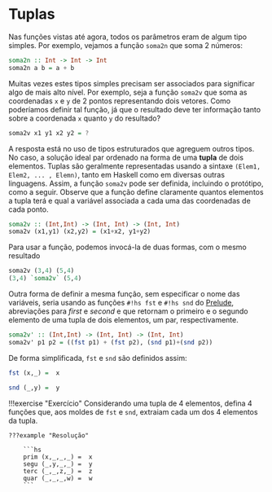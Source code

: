 # Tuplas
Nas funções vistas até agora, todos os parâmetros eram de algum tipo simples. Por exemplo, vejamos a função `soma2n` que soma 2 números:

```hs
soma2n :: Int -> Int -> Int
soma2n a b = a + b
```

Muitas vezes estes tipos simples precisam ser associados para significar algo de mais alto nível. Por exemplo, seja a função `soma2v` que soma as coordenadas `x` e `y` de 2 pontos representando dois vetores. Como poderíamos definir tal função, já que o resultado deve ter informação tanto sobre a coordenada `x` quanto `y` do resultado?

```hs
soma2v x1 y1 x2 y2 = ?
```

A resposta está no uso de tipos estruturados que agreguem outros tipos.
No caso, a solução ideal par ordenado na forma de uma **tupla** de dois elementos.
Tuplas são geralmente representadas usando a sintaxe `(Elem1, Elem2, ... , Elemn)`, tanto em Haskell como em diversas outras linguagens.
Assim, a função `soma2v` pode ser definida, incluindo o protótipo, como a seguir.
Observe que a função define claramente quantos elementos a tupla terá e qual a variável associada a cada uma das coordenadas de cada ponto.

```hs
soma2v :: (Int,Int) -> (Int, Int) -> (Int, Int)
soma2v (x1,y1) (x2,y2) = (x1+x2, y1+y2)
```

Para usar a função, podemos invocá-la de duas formas, com o mesmo resultado

```hs 
soma2v (3,4) (5,4)
(3,4) `soma2v` (5,4)
```

Outra forma de definir a mesma função, sem especificar o nome das variáveis, seria usando as funções `#!hs fst` e `#!hs snd` do [Prelude](https://hackage.haskell.org/package/base-4.15.0.0/docs/Prelude.html#g:3), abreviações para *first* e *second* e que retornam o primeiro e o segundo elemento de uma tupla de dois elementos, um par, respectivamente.

```hs
soma2v' :: (Int,Int) -> (Int, Int) -> (Int, Int)
soma2v' p1 p2 = ((fst p1) + (fst p2), (snd p1)+(snd p2))
```

De forma simplificada, `fst` e `snd` são definidos assim:

```hs
fst (x,_) =  x

snd (_,y) =  y
```

!!!exercise "Exercício"
    Considerando uma tupla de 4 elementos, defina 4 funções que, aos moldes de `fst` e `snd`, extraiam cada um dos 4 elementos da tupla.

    ???example "Resolução"

        ```hs
        prim (x,_,_,_) =  x
        segu (_,y,_,_) =  y
        terc (_,_,z,_) =  z
        quar (_,_,_,w) =  w
        ```

